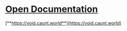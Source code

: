 # [Open Documentation](https://void.caunt.world)
[**https://void.caunt.world**](https://void.caunt.world)
